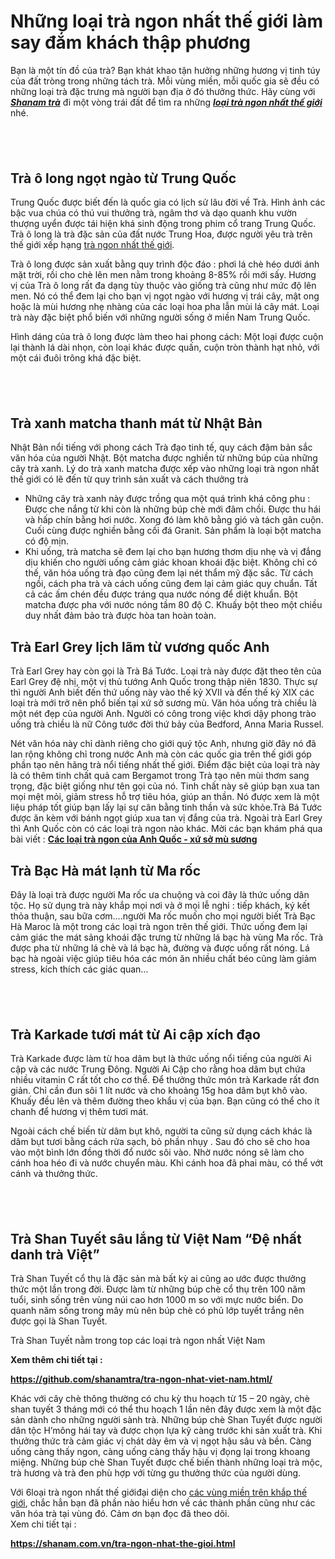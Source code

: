 <h1>Những loại trà ngon nhất thế giới làm say đắm khách thập phương</h1>

<p>Bạn là một tín đồ của trà? Bạn khát khao tận hưởng những hương vị tinh túy của đất tròng trong những tách trà. Mỗi vùng miền, mỗi quốc gia sẽ đều có những loại trà đặc trưng mà người bạn địa ở đó thưởng thức. Hãy cùng với <em><strong><a href="https://shanam.com.vn/" rel="nofollow">Shanam trà</a></strong></em> đi một vòng trái đất để tìm ra những <a href="https://github.com/shanamtra/tra-ngon-nhat-the-gioi.html"><em><strong>loại trà ngon nhất thế giới</strong></em></a> nhé.</p>

<h2>&nbsp;</h2>

<h2>Trà ô long ngọt ngào từ Trung Quốc</h2>

<p>Trung Quốc được biết đến là quốc gia có lịch sử lâu đời về Trà. Hình ảnh các bậc vua chúa có thú vui thưởng trà, ngâm thơ và dạo quanh khu vườn thượng uyển được tái hiện khá sinh động trong phim cổ trang Trung Quốc. Trà ô long là trà đặc sản của đất nước Trung Hoa, được người yêu trà trên thế giới xếp hạng <a href="https://www.quora.com/profile/shanamtra/Shanam-Tr%C3%A0-Tinh-Hoa-Tr%C3%A0-Vi%E1%BB%87t/C%C3%A1c-lo%E1%BA%A1i-tr%C3%A0-ngon-nh%E1%BA%A5t-Vi%E1%BB%87t-Nam-khi%E1%BA%BFn-b%E1%BA%A1n-ng%E1%BA%A5t-ng%C3%A2y" rel="nofollow">trà ngon nhất thế giới</a>.</p>

<p>Trà ô long được sản xuất bằng quy trình độc đáo : phơi lá chè héo dưới ánh mặt trời, rồi cho chè lên men nằm trong khoảng 8-85% rồi mới sấy. Hương vị của Trà ô long rất đa dạng tùy thuộc vào giống trà cũng như mức độ lên men. Nó có thể đem lại cho bạn vị ngọt ngào với hương vị trái cây, mật ong hoặc là mùi hương nhẹ nhàng của các loại hoa pha lẫn mùi lá cây mát. Loại trà này đặc biệt phổ biến với những người sống ở miền Nam Trung Quốc.</p>

<p>Hình dáng của trà ô long được làm theo hai phong cách: Một loại được cuộn lại thành lá dài nhọn, còn loại khác được quấn, cuộn tròn thành hạt nhỏ, với một cái đuôi trông khá đặc biệt.</p>

<h2>&nbsp;</h2>

<h2>Trà xanh matcha thanh mát từ Nhật Bản</h2>

<p>Nhật Bản nổi tiếng với phong cách Trà đạo tinh tế, quy cách đậm bản sắc văn hóa của người Nhật. Bột matcha được nghiền từ những búp của những cây trà xanh. Lý do trà xanh matcha được xếp vào những loại trà ngon nhất thế giới có lẽ đến từ quy trình sản xuất và cách thưởng trà</p>

<ul>
	<li>Những cây trà xanh này được trồng qua một quá trình khá công phu : Được che nắng từ khi còn là những búp chè mới đâm chồi. Được thu hái và hấp chín bằng hơi nước. Xong đó làm khô bằng gió và tách gân cuộn. Cuối cùng được nghiền bằng cối đá Granit. Sản phẩm là loại bột matcha có độ mịn.</li>
	<li>Khi uống, trà matcha sẽ đem lại cho bạn hương thơm dịu nhẹ và vị đắng dịu khiến cho người uống cảm giác khoan khoái đặc biệt. Không chỉ có thế, văn hóa uống trà đạo cũng đem lại nét thẩm mỹ đặc sắc. Từ cách ngồi, cách pha trà và cách uống cũng đem lại cảm giác quy chuẩn. Tất cả các ấm chén đều được tráng qua nước nóng để diệt khuẩn. Bột matcha được pha với nước nóng tầm 80 độ C. Khuấy bột theo một chiều duy nhất đảm bảo trà được hòa tan hoàn toàn.</li>
</ul>

<h2>Trà Earl Grey lịch lãm từ vương quốc Anh</h2>

<p>Trà Earl Grey hay còn gọi là Trà Bá Tước. Loại trà này được đặt theo tên của Earl Grey đệ nhị, một vị thủ tướng Anh Quốc trong thập niên 1830. Thực sự thì người Anh biết đến thứ uống này vào thế kỷ XVII và đến thế kỷ XIX các loại trà mới trở nên phổ biến tại xứ sở sương mù. Văn hóa uống trà chiều là một nét đẹp của người Anh. Người có công trong việc khơi dậy phong trào uống trà chiều là nữ Công tước đời thứ bảy của Bedford, Anna Maria Russel.</p>

<p>Nét văn hóa này chỉ dành riêng cho giới quý tộc Anh, nhưng giờ đây nó đã lan rộng không chỉ trong nước Anh mà còn các quốc gia trên thế giới góp phần tạo nên hãng trà nổi tiếng nhất thế giới. Điểm đặc biệt của loại trà này là có thêm tinh chất quả cam Bergamot trong Trà tạo nên mùi thơm sang trọng, đặc biệt giống như tên gọi của nó. Tinh chất này sẽ giúp bạn xua tan mọi mệt mỏi, giảm stress hỗ trợ tiêu hóa, giúp an thần. Nó được xem là một liệu pháp tốt giúp bạn lấy lại sự cân bằng tinh thần và sức khỏe.Trà Bá Tước được ăn kèm với bánh ngọt giúp xua tan vị đắng của trà. Ngoài trà Earl Grey thì Anh Quốc còn có các loại trà ngon nào khác. Mời các bạn khám phá qua bài viết : <strong><a href="https://shanam.com.vn/cac-loai-tra-ngon-cua-anh-quoc.html" rel="nofollow">Các loại trà ngon của Anh Quốc - xứ sở mù sương</a></strong></p>

<h2>Trà Bạc Hà mát lạnh từ Ma rốc</h2>

<p>Đây là loại trà được người Ma rốc ưa chuộng và coi đây là thức uống dân tộc. Họ sử dụng trà này khắp mọi nơi và ở mọi lễ nghi : tiếp khách, ký kết thỏa thuận, sau bữa cơm&hellip;.người Ma rốc muốn cho mọi người biết Trà Bạc Hà Maroc là một trong các loại trà ngon trên thế giới. Thức uống đem lại cảm giác the mát sảng khoái đặc trưng từ những lá bạc hà vùng Ma rốc. Trà được pha từ những lá chè và lá bạc hà, đường và được uống rất nóng. Lá bạc hà ngoài việc giúp tiêu hóa các món ăn nhiều chất béo cũng làm giảm stress, kích thích các giác quan&hellip;</p>

<h2>&nbsp;</h2>

<h2>Trà Karkade tươi mát từ Ai cập xích đạo</h2>

<p>Trà Karkade được làm từ hoa dâm bụt là thức uống nổi tiếng của người Ai cập và các nước Trung Đông. Người Ai Cập cho rằng hoa dâm bụt chứa nhiều vitamin C rất tốt cho cơ thể. Để thưởng thức món trà Karkade rất đơn giản. Chỉ cần đun sôi 1 lít nước và cho khoảng 15g hoa dâm bụt khô vào. Khuấy đều lên và thêm đường theo khẩu vị của bạn. Bạn cũng có thể cho ít chanh để hương vị thêm tươi mát.</p>

<p>Ngoài cách chế biến từ dâm bụt khô, người ta cũng sử dụng cách khác là dâm bụt tươi bằng cách rửa sạch, bỏ phần nhụy . Sau đó cho sẽ cho hoa vào một bình lớn đồng thời đổ nước sôi vào. Nhờ nước nóng sẽ làm cho cánh hoa héo đi và nước chuyển màu. Khi cánh hoa đã phai màu, có thể vớt cánh và thưởng thức.</p>

<h2>&nbsp;</h2>

<h2>Trà Shan Tuyết sâu lắng từ Việt Nam &ldquo;Đệ nhất danh trà Việt&rdquo;</h2>

<p>Trà Shan Tuyết cổ thụ là đặc sản mà bất kỳ ai cũng ao ước được thưởng thức một lần trong đời. Được làm từ những búp chè cổ thụ trên 100 năm tuổi, sinh sống trên vùng núi cao hơn 1000 m so với mực nước biển. Do quanh năm sống trong mây mù nên búp chè có phủ lớp tuyết trắng nên được gọi là Shan Tuyết.</p>

<p>Trà Shan Tuyết nằm trong top các loại trà ngon nhất Việt Nam</p>

<p><strong>Xem thêm chi tiết tại :</strong></p>

<p><strong><a href="https://github.com/shanamtra/tra-ngon-nhat-viet-nam.html/" rel="nofollow">https://github.com/shanamtra/tra-ngon-nhat-viet-nam.html/</a></strong></p>

<p>Khác với cây chè thông thường có chu kỳ thu hoạch từ 15 &ndash; 20 ngày, chè shan tuyết 3 tháng mới có thể thu hoạch 1 lần nên đây được xem là một đặc sản dành cho những người sành trà. Những búp chè Shan Tuyết được người dân tộc H&rsquo;mông hái tay và được chọn lựa kỹ càng trước khi sản xuất trà. Khi thưởng thức trà cảm giác vị chát dày êm và vị ngọt hậu sâu và bền. Càng uống càng thấy ngon, càng uống càng thấy hậu vị đọng lại trong khoang miệng. Những búp chè Shan Tuyết được chế biến thành những loại trà mộc, trà hương và trà đen phù hợp với từng gu thưởng thức của người dùng.</p>

<p>Với 6loại trà ngon nhất thế giớiđại diện cho <a href="https://www.linkedin.com/pulse/nhung-loai-tra-ngon-nhat-gioi-lam-say-dam-long-nguoi-tra-shanam/" rel="nofollow">các vùng miền trên khắp thế giới</a>, chắc hẳn bạn đã phần nào hiểu hơn về các thành phần cũng như các văn hóa trà tại vùng đó. Cảm ơn bạn đọc đã theo dõi.<br />
Xem chi tiết tại :</p>

<p><strong><a href="https://shanam.com.vn/tra-ngon-nhat-the-gioi.html" rel="nofollow">https://shanam.com.vn/tra-ngon-nhat-the-gioi.html</a></strong></p>

<p>&nbsp;</p>
